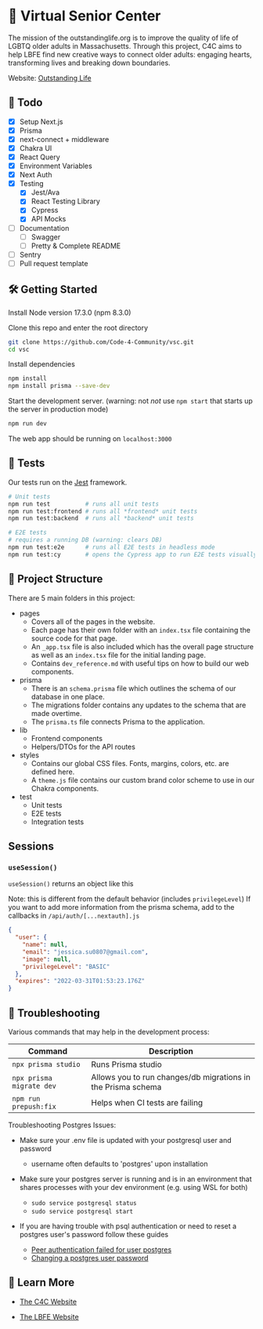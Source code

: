# 🏡 Virtual Senior Center

The mission of the outstandinglife.org is to improve the quality of life of LGBTQ older adults in Massachusetts. Through this project, C4C aims to help LBFE find new creative ways to connect older adults: engaging hearts, transforming lives and breaking down boundaries.

Website: [Outstanding Life](https://outstandinglife.org/)

## 👷 Todo

- [x] Setup Next.js
- [x] Prisma
- [x] next-connect + middleware
- [x] Chakra UI
- [x] React Query
- [x] Environment Variables
- [x] Next Auth
- [x] Testing
  - [x] Jest/Ava
  - [x] React Testing Library
  - [x] Cypress
  - [x] API Mocks
- [ ] Documentation
  - [ ] Swagger
  - [ ] Pretty & Complete README
- [ ] Sentry
- [ ] Pull request template

## 🛠️ Getting Started

Install Node version 17.3.0 (npm 8.3.0)

Clone this repo and enter the root directory

```bash
git clone https://github.com/Code-4-Community/vsc.git
cd vsc
```

Install dependencies

```bash
npm install
npm install prisma --save-dev
```

Start the development server. (warning: not _not_ use `npm start` that starts up the server in production mode)

```bash
npm run dev
```

The web app should be running on `localhost:3000`

## 🧪 Tests

Our tests run on the [Jest](https://jestjs.io/) framework.

```bash
# Unit tests
npm run test          # runs all unit tests
npm run test:frontend # runs all *frontend* unit tests
npm run test:backend  # runs all *backend* unit tests

# E2E tests
# requires a running DB (warning: clears DB)
npm run test:e2e      # runs all E2E tests in headless mode
npm run test:cy       # opens the Cypress app to run E2E tests visually
```

## 📂 Project Structure

There are 5 main folders in this project:

- pages
  - Covers all of the pages in the website.
  - Each page has their own folder with an `index.tsx` file containing the source code for that page.
  - An `_app.tsx` file is also included which has the overall page structure as well as an `index.tsx` file for the initial landing page.
  - Contains `dev_reference.md` with useful tips on how to build our web components.
- prisma
  - There is an `schema.prisma` file which outlines the schema of our database in one place.
  - The migrations folder contains any updates to the schema that are made overtime.
  - The `prisma.ts` file connects Prisma to the application.
- lib
  - Frontend components
  - Helpers/DTOs for the API routes
- styles
  - Contains our global CSS files. Fonts, margins, colors, etc. are defined here.
  - A `theme.js` file contains our custom brand color scheme to use in our Chakra components.
- test
  - Unit tests
  - E2E tests
  - Integration tests

## Sessions

### `useSession()`

`useSession()` returns an object like this

Note: this is different from the default behavior (includes `privilegeLevel`)
If you want to add more information from the prisma schema, add to the callbacks in `/api/auth/[...nextauth].js`

```json
{
  "user": {
    "name": null,
    "email": "jessica.su0807@gmail.com",
    "image": null,
    "privilegeLevel": "BASIC"
  },
  "expires": "2022-03-31T01:53:23.176Z"
}
```

## 🔧 Troubleshooting

Various commands that may help in the development process:

| Command                  | Description                                                  |
| ------------------------ | ------------------------------------------------------------ |
| `npx prisma studio`      | Runs Prisma studio                                           |
| `npx prisma migrate dev` | Allows you to run changes/db migrations in the Prisma schema |
| `npm run prepush:fix`    | Helps when CI tests are failing                              |

Troubleshooting Postgres Issues:

- Make sure your .env file is updated with your postgresql user and password
  - username often defaults to 'postgres' upon installation

- Make sure your postgres server is running and is in an environment that shares processes with your dev environment (e.g. using WSL for both)
  - `sudo service postgresql status`
  - `sudo service postgresql start` 

- If you are having trouble with psql authentication or need to reset a postgres user's password follow these guides
  - [Peer authentication failed for user postgres](https://stackoverflow.com/questions/18664074/getting-error-peer-authentication-failed-for-user-postgres-when-trying-to-ge)
  - [Changing a postgres user password](https://stackoverflow.com/questions/12720967/how-can-i-change-a-postgresql-user-password)

## 🔎 Learn More

- [The C4C Website](https://www.c4cneu.com/)

- [The LBFE Website](https://lbfeboston.org/)
